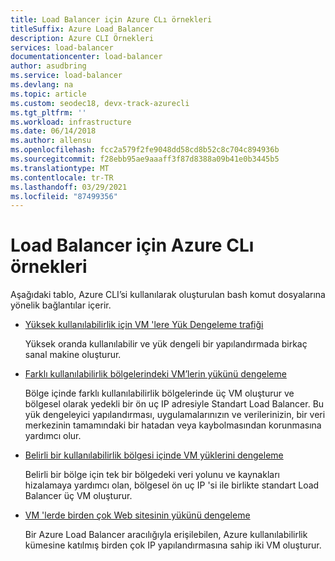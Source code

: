 ```yaml
---
title: Load Balancer için Azure CLı örnekleri
titleSuffix: Azure Load Balancer
description: Azure CLI Örnekleri
services: load-balancer
documentationcenter: load-balancer
author: asudbring
ms.service: load-balancer
ms.devlang: na
ms.topic: article
ms.custom: seodec18, devx-track-azurecli
ms.tgt_pltfrm: ''
ms.workload: infrastructure
ms.date: 06/14/2018
ms.author: allensu
ms.openlocfilehash: fcc2a579f2fe9048dd58cd8b52c8c704c894936b
ms.sourcegitcommit: f28ebb95ae9aaaff3f87d8388a09b41e0b3445b5
ms.translationtype: MT
ms.contentlocale: tr-TR
ms.lasthandoff: 03/29/2021
ms.locfileid: "87499356"
---
```

# <a name="azure-cli-samples-for-load-balancer"></a>Load Balancer için Azure CLı örnekleri

Aşağıdaki tablo, Azure CLI’si kullanılarak oluşturulan bash komut dosyalarına yönelik bağlantılar içerir.

* [Yüksek kullanılabilirlik için VM 'lere Yük Dengeleme trafiği](./scripts/load-balancer-linux-cli-sample-nlb.md)

  Yüksek oranda kullanılabilir ve yük dengeli bir yapılandırmada birkaç sanal makine oluşturur.

* [Farklı kullanılabilirlik bölgelerindeki VM’lerin yükünü dengeleme](./scripts/load-balancer-linux-cli-sample-zone-redundant-frontend.md)

  Bölge içinde farklı kullanılabilirlik bölgelerinde üç VM oluşturur ve bölgesel olarak yedekli bir ön uç IP adresiyle Standart Load Balancer. Bu yük dengeleyici yapılandırması, uygulamalarınızın ve verilerinizin, bir veri merkezinin tamamındaki bir hatadan veya kaybolmasından korunmasına yardımcı olur.

* [Belirli bir kullanılabilirlik bölgesi içinde VM yüklerini dengeleme](./scripts/load-balancer-linux-cli-sample-zonal-frontend.md)

  Belirli bir bölge için tek bir bölgedeki veri yolunu ve kaynakları hizalamaya yardımcı olan, bölgesel ön uç IP 'si ile birlikte standart Load Balancer üç VM oluşturur.

* [VM 'lerde birden çok Web sitesinin yükünü dengeleme](./scripts/load-balancer-linux-cli-load-balance-multiple-websites-vm.md)

  Bir Azure Load Balancer aracılığıyla erişilebilen, Azure kullanılabilirlik kümesine katılmış birden çok IP yapılandırmasına sahip iki VM oluşturur.
